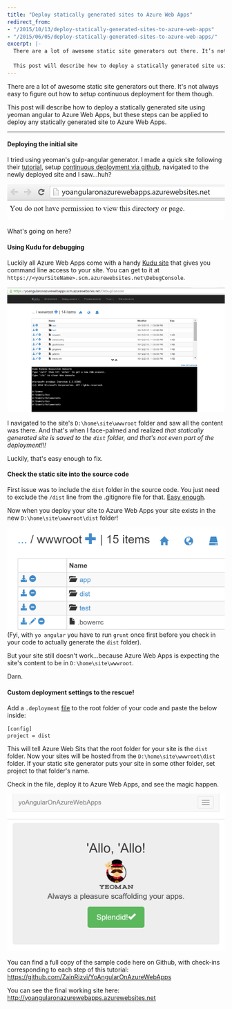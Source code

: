```yaml
---
title: "Deploy statically generated sites to Azure Web Apps"
redirect_from: 
- "/2015/10/13/deploy-statically-generated-sites-to-azure-web-apps"
- "/2015/06/05/deploy-statically-generated-sites-to-azure-web-apps/"
excerpt: |-
  There are a lot of awesome static site generators out there. It’s not always easy to figure out how to setup continuous deployment for them though.

  This post will describe how to deploy a statically generated site using yeoman angular to Azure Web Apps, but these steps can be applied to deploy any statically generated site to Azure Web Apps.
---
```

There are a lot of awesome static site generators out there.  It's not always easy to figure out how to setup continuous deployment for them though.


This post will describe how to deploy a statically generated site using yeoman angular to Azure Web Apps, but these steps can be applied to deploy any statically generated site to Azure Web Apps.

---

#### Deploying the initial site
I tried using yeoman's gulp-angular generator.  I made a quick site following their [tutorial](http://yeoman.io/codelab/index.html), setup [continuous deployment via github](https://azure.microsoft.com/en-us/documentation/articles/web-sites-publish-source-control/), navigated to the newly deployed site and I saw...huh?

![img](/images/2015/10/01-No-permission-to-site.png)

What's going on here? 

#### Using Kudu for debugging
Luckily all Azure Web Apps come with a handy [Kudu site](https://github.com/projectkudu/kudu/wiki) that gives you command line access to your site. You can get to it at `https://<yourSiteName>.scm.azurewebsites.net\DebugConsole`.

![alt](/images/2015/10/02-Kudu-console.png)

I navigated to the site's `D:\home\site\wwwroot` folder and saw all the content was there.  And that's when I face-palmed and realized *that statically generated site is saved to the `dist` folder, and that's not even part of the deployment!!!*

Luckily, that's easy enough to fix.

#### Check the static site into the source code
First issue was to include the `dist` folder in the source code. You just need to exclude the `/dist` line from the .gitignore file for that. [Easy enough](https://github.com/ZainRizvi/YoAngularOnAzureWebApps/commit/3fc3040eb65699295e85c151f339dc30aae6c971#diff-a084b794bc0759e7a6b77810e01874f2).

Now when you deploy your site to Azure Web Apps your site exists in the new `D:\home\site\wwwroot\dist` folder!

![alt](/images/2015/10/03-Dist-folder-appears.png)
(Fyi, with `yo angular` you have to run `grunt` once first before you check in your code to actually generate the `dist` folder).

But your site still doesn't work...because Azure Web Apps is expecting the site's content to be in `D:\home\site\wwwroot`.  

Darn.

#### Custom deployment settings to the rescue!

Add a `.deployment` [file](https://github.com/ZainRizvi/YoAngularOnAzureWebApps/commit/9be9a4b503a86678d85e3a4287fa26cce1f175b7) to the root folder of your code and paste the below inside:

    [config]
    project = dist

This will tell Azure Web Sits that the root folder for your site is the `dist` folder. Now your sites will be hosted from the `D:\home\site\wwwroot\dist` folder. If your static site generator puts your site in some other folder, set project to that folder's name. 

Check in the file, deploy it to Azure Web Apps, and see the magic happen. 

![alt](/images/2015/10/04-Working-site.png)

You can find a full copy of the sample code here on Github, with check-ins corresponding to each step of this tutorial: https://github.com/ZainRizvi/YoAngularOnAzureWebApps 

You can see the final working site here: http://yoangularonazurewebapps.azurewebsites.net
